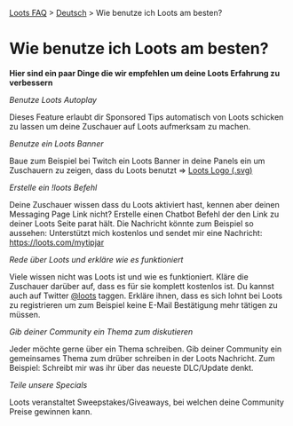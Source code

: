 [Loots FAQ](../../) > [Deutsch](../) > Wie benutze ich Loots am besten?

# Wie benutze ich Loots am besten?

**Hier sind ein paar Dinge die wir empfehlen um deine Loots Erfahrung zu verbessern**


*Benutze Loots Autoplay*

Dieses Feature erlaubt dir Sponsored Tips automatisch von Loots schicken zu lassen um deine Zuschauer auf
Loots aufmerksam zu machen.


*Benutze ein Loots Banner*

Baue zum Beispiel bei Twitch ein Loots Banner in deine Panels ein um Zuschauern zu zeigen, dass du Loots benutzt
=> [Loots Logo (.svg)](https://loots.com/img/logos/loots.svg)


*Erstelle ein !loots Befehl*

Deine Zuschauer wissen dass du Loots aktiviert hast, kennen aber deinen Messaging Page Link nicht? Erstelle einen Chatbot Befehl
der den Link zu deiner Loots Seite parat hält. Die Nachricht könnte zum Beispiel so aussehen:
Unterstützt mich kostenlos und sendet mir eine Nachricht: https://loots.com/mytipjar


*Rede über Loots und erkläre wie es funktioniert*

Viele wissen nicht was Loots ist und wie es funktioniert. Kläre die Zuschauer darüber auf, dass es für sie komplett kostenlos ist.
Du kannst auch auf Twitter [@loots](https://twitter.com/loots) taggen.
Erkläre ihnen, dass es sich lohnt bei Loots zu registrieren um zum Beispiel keine E-Mail Bestätigung mehr tätigen zu müssen.


*Gib deiner Community ein Thema zum diskutieren*

Jeder möchte gerne über ein Thema schreiben. Gib deiner Community ein gemeinsames Thema zum drüber schreiben in der
Loots Nachricht. Zum Beispiel: Schreibt mir was ihr über das neueste DLC/Update denkt.


*Teile unsere Specials*

Loots veranstaltet Sweepstakes/Giveaways, bei welchen deine Community Preise gewinnen kann.
